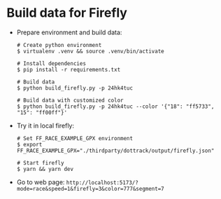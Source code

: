 # Build data for Firefly

- Prepare environment and build data:

  ```
  # Create python environment
  $ virtualenv .venv && source .venv/bin/activate

  # Install dependencies
  $ pip install -r requirements.txt

  # Build data
  $ python build_firefly.py -p 24hk4tuc

  # Build data with customized color
  $ python build_firefly.py -p 24hk4tuc --color '{"18": "ff5733", "15": "ff00ff"}'
  ```

- Try it in local firefly:

  ```
  # Set FF_RACE_EXAMPLE_GPX environment
  $ export FF_RACE_EXAMPLE_GPX="./thirdparty/dottrack/output/firefly.json"

  # Start firefly
  $ yarn && yarn dev
  ```

- Go to web page: `http://localhost:5173/?mode=race&speed=1&firefly=3&color=777&segment=7`

